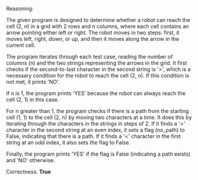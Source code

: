Reasoning: 

The given program is designed to determine whether a robot can reach the cell (2, n) in a grid with 2 rows and n columns, where each cell contains an arrow pointing either left or right. The robot moves in two steps: first, it moves left, right, down, or up, and then it moves along the arrow in the current cell.

The program iterates through each test case, reading the number of columns (n) and the two strings representing the arrows in the grid. It first checks if the second-to-last character in the second string is '>', which is a necessary condition for the robot to reach the cell (2, n). If this condition is not met, it prints 'NO'.

If n is 1, the program prints 'YES' because the robot can always reach the cell (2, 1) in this case.

For n greater than 1, the program checks if there is a path from the starting cell (1, 1) to the cell (2, n) by moving two characters at a time. It does this by iterating through the characters in the strings in steps of 2. If it finds a '>' character in the second string at an even index, it sets a flag (no_path) to False, indicating that there is a path. If it finds a '<' character in the first string at an odd index, it also sets the flag to False.

Finally, the program prints 'YES' if the flag is False (indicating a path exists) and 'NO' otherwise.

Correctness: **True**